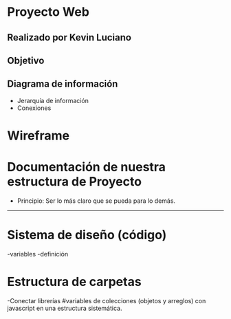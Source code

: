 # Proyecto Web
## Realizado por Kevin Luciano

## Objetivo


## Diagrama de información
- Jerarquía de información
- Conexiones

# Wireframe


# Documentación de nuestra estructura de Proyecto
- Principio: Ser lo más claro que se pueda para lo demás.

------------

# Sistema de diseño (código)
-variables
-definición
# Estructura de carpetas
-Conectar librerías
#variables de colecciones (objetos y arreglos) con javascript en una estructura sistemática.
